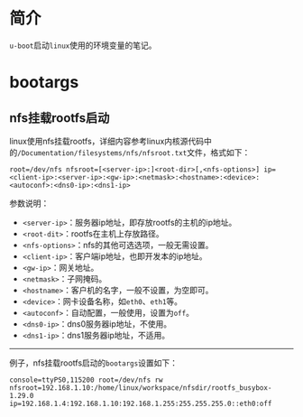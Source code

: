 # 简介

`u-boot`启动`linux`使用的环境变量的笔记。

# bootargs

## nfs挂载rootfs启动

linux使用nfs挂载rootfs，详细内容参考linux内核源代码中的`/Documentation/filesystems/nfs/nfsroot.txt`文件，格式如下：

```
root=/dev/nfs nfsroot=[<server-ip>:]<root-dir>[,<nfs-options>] ip=<client-ip>:<server-ip>:<gw-ip>:<netmask>:<hostname>:<device>:<autoconf>:<dns0-ip>:<dns1-ip>
```

参数说明：

- `<server-ip>`：服务器ip地址，即存放rootfs的主机的ip地址。
- `<root-dit>`：rootfs在主机上存放路径。
- `<nfs-options>`：nfs的其他可选选项，一般无需设置。
- `<client-ip>`：客户端ip地址，也即开发本的ip地址。
- `<gw-ip>`：网关地址。
- `<netmask>`：子网掩码。
- `<hostname>`：客户机的名字，一般不设置，为空即可。
- `<device>`：网卡设备名称，如`eth0`、`eth1`等。
- `<autoconf>`：自动配置，一般使用，设置为`off`。
- `<dns0-ip>`：dns0服务器ip地址，不使用。
- `<dns1-ip>`：dns1服务器ip地址，不适用。

----------------

例子，nfs挂载rootfs启动的`bootargs`设置如下：

```
console=ttyPS0,115200 root=/dev/nfs rw nfsroot=192.168.1.10:/home/linux/workspace/nfsdir/rootfs_busybox-1.29.0 ip=192.168.1.4:192.168.1.10:192.168.1.255:255.255.255.0::eth0:off
```

